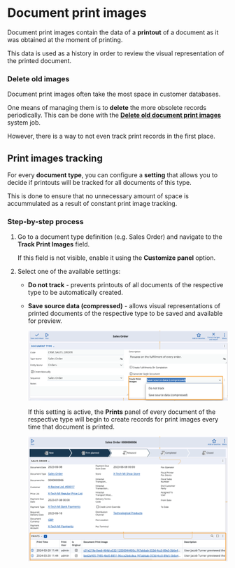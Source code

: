# Document print images 

Document print images contain the data of a **printout** of a document as it was obtained at the moment of printing. 

This data is used as a history in order to review the visual representation of the printed document.

### Delete old images

Document print images often take the most space in customer databases. 

One means of managing them is to **delete** the more obsolete records periodically. This can be done with the **[Deletе old document print images](https://docs.erp.net/tech/advanced/jobs/J30903.html?q=J30903%20Delet%D0%B5%20old%20document%20print%20images)** system job. 

However, there is a way to not even track print records in the first place.

## Print images tracking

For every **document type**, you can configure a **setting** that allows you to decide if printouts will be tracked for all documents of this type.

This is done to ensure that no unnecessary amount of space is accummulated as a result of constant print image tracking.

### Step-by-step process

1. Go to a document type definition (e.g. Sales Order) and navigate to the **Track Print Images** field.

   If this field is not visible, enable it using the **Customize panel** option.

2. Select one of the available settings:

   * **Do not track** - prevents printouts of all documents of the respective type to be automatically created.
     
   * **Save source data (compressed)** - allows visual representations of printed documents of the respective type to be saved and available for preview.
  
     ![Documents](pictures/track_print_images_options.png)

     If this setting is active, the **Prints** panel of every document of the respective type will begin to create records for print images every time that document is printed.

     ![Documents](pictures/print_field_sales_order.png)
   
